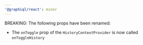```yaml
---
'@graphiql/react': minor
---
```


BREAKING: The following props have been renamed:
- The `onToggle` prop of the `HistoryContextProvider` is now called `onToggleHistory`
